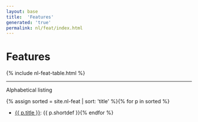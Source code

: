 ```yaml
---
layout: base
title:  'Features'
generated: 'true'
permalink: nl/feat/index.html
---
```


# Features

{% include nl-feat-table.html %}

----------

Alphabetical listing

{% assign sorted = site.nl-feat | sort: 'title' %}{% for p in sorted %}
* [{{ p.title }}](): {{ p.shortdef }}{% endfor %}
